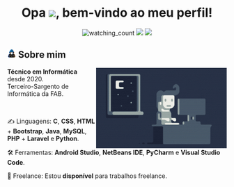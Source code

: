 <div align="center">
  <h1>Opa <picture><img src = "https://i.imgur.com/QC52zc6.gif" width = 20px></picture>, bem-vindo ao meu perfil!</h1>
  <img src="https://komarev.com/ghpvc/?username=Pedro-Silveira&color=2D384C" alt="watching_count" />
  <img src="https://img.shields.io/badge/Focus-WEB & Mobile-2D384C" />
  <img src="https://img.shields.io/badge/Languages-Portuguese & English-2D384C" />
</div>

## <picture><img src = "https://github.com/0xAbdulKhalid/0xAbdulKhalid/raw/main/assets/mdImages/about_me.gif" width = 20px></picture> **Sobre mim**
<picture><img alt="Night Coding" src="https://raw.githubusercontent.com/AVS1508/AVS1508/master/assets/Night-Coding.gif" align="right"/></picture>
<p align="left"> 
  <strong>Técnico em Informática</strong> desde 2020.<br>
  Terceiro-Sargento de Informática da FAB.
</p>
<br>
<p align="left"> 
  ✍️ Linguagens: <strong>C</strong>, <strong>CSS</strong>, <strong>HTML</strong> + <strong>Bootstrap</strong>, <strong>Java</strong>, <strong>MySQL</strong>, <strong>PHP</strong> + <strong>Laravel</strong> e <strong>Python</strong>.
</p>
<p align="left"> 
  🛠 Ferramentas: <strong>Android Studio</strong>, <strong>NetBeans IDE</strong>, <strong>PyCharm</strong> e <strong>Visual Studio Code</strong>.
</p>
<p align="left"> 
  🤝 Freelance: Estou <strong>disponível</strong> para trabalhos freelance.
</p>
